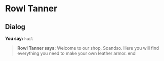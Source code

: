 # Rowl Tanner


## Dialog

**You say:** `hail`



>**Rowl Tanner says:** Welcome to our shop, Soandso. Here you will find everything you need to make your own leather armor.
end
